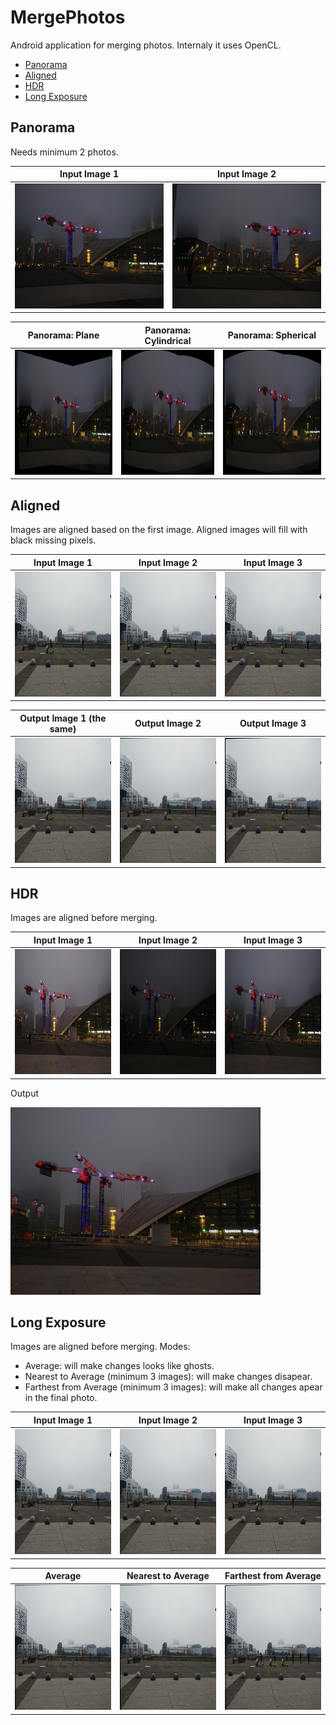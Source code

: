 # MergePhotos #

Android application for merging photos.
Internaly it uses OpenCL.

* [Panorama](#panorama)
* [Aligned](#aligned)
* [HDR](#hdr)
* [Long Exposure](#long-exposure)

## Panorama ##

Needs minimum 2 photos.

Input Image 1 | Input Image 2
--- | ---
<img src="examples/panorama/1.jpg" height="200px"/> | <img src="examples/panorama/2.jpg" height="200px"/>

Panorama: Plane | Panorama: Cylindrical | Panorama: Spherical
--- | --- | ---
<img src="examples/panorama/1_panorama_plane.jpg" height="200px"> | <img src="examples/panorama/1_panorama_cylindrical.jpg" height="200px"> | <img src="examples/panorama/1_panorama_spherical.jpg" height="200px">

## Aligned ##

Images are aligned based on the first image. Aligned images will fill with black missing pixels.

Input Image 1 | Input Image 2 | Input Image 3
--- | --- | ---
<img src="examples/aligned/1.jpg" height="200px"/> | <img src="examples/aligned/2.jpg" height="200px"/> | <img src="examples/aligned/3.jpg" height="200px"/>

Output Image 1 (the same) | Output Image 2 | Output Image 3
--- | --- | ---
<img src="examples/aligned/1_aligned.jpg" height="200px"/> | <img src="examples/aligned/2_aligned.jpg" height="200px"/> | <img src="examples/aligned/3_aligned.jpg" height="200px"/>

## HDR ##

Images are aligned before merging.

Input Image 1 | Input Image 2 | Input Image 3
--- | --- | ---
<img src="examples/hdr/1.jpg" height="200px"/> | <img src="examples/hdr/2.jpg" height="200px"/> | <img src="examples/hdr/3.jpg" height="200px"/>

Output

<img src="examples/hdr/1_hdr.jpg" height="300px"/>

## Long Exposure ##

Images are aligned before merging.
Modes:
* Average: will make changes looks like ghosts.
* Nearest to Average (minimum 3 images): will make changes disapear.
* Farthest from Average (minimum 3 images): will make all changes apear in the final photo.

Input Image 1 | Input Image 2 | Input Image 3
--- | --- | ---
<img src="examples/longexposure/1.jpg" height="200px"/> | <img src="examples/longexposure/2.jpg" height="200px"/> | <img src="examples/longexposure/3.jpg" height="200px"/>

Average | Nearest to Average | Farthest from Average
--- | --- | ---
<img src="examples/longexposure/1_longexposure_average.jpg" height="200px"/> | <img src="examples/longexposure/1_longexposure_nearest_to_average.jpg" height="200px"/> | <img src="examples/longexposure/1_longexposure_farthest_from_average.jpg" height="200px"/>
